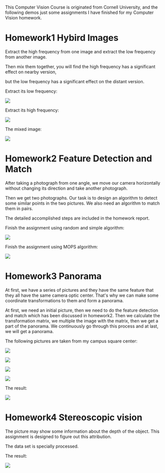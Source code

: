 

This Computer Vision Course is originated from Cornell University, and the following demos just some assignments  I have finished for my Computer Vision homework.



# Homework1 Hybird Images

Extract the high frequency from one image and extract the low frequency from another image.

Then mix them together, you will find the high frequency has a significant effect on nearby version,

but the low frequency has a significant effect on the distant version.



Extract its low frequency:

![](https://ws1.sinaimg.cn/large/a7ded905ly1g1rin5cdqzj20be0a1ac7.jpg)

Extract its high frequency:

![](https://ws1.sinaimg.cn/large/a7ded905ly1g1rimeal47j20be0a1dhv.jpg)

The mixed image:

![](https://ws1.sinaimg.cn/large/a7ded905ly1g1riktjm1fj20be0a1tfy.jpg)



# Homework2 Feature Detection and Match

After taking a photograph from one angle, we move our camera horizontally without changing its direction and take another photograph.

Then we get two photographs. Our task is to design an algorithm to detect some similar points in the two pictures. We also need an algorithm to match them in pairs.

The detailed accomplished steps are included in the homework report.





Finish the assignment using random and simple algorithm:

![](https://ws1.sinaimg.cn/large/a7ded905ly1g1rj0e1u6wj21h60spdrl.jpg)



Finish the assignment using MOPS algorithm:

![](https://ws1.sinaimg.cn/large/a7ded905ly1g1rj07jexmj21hb0p3gx4.jpg)



# Homework3 Panorama

At first, we have a series of pictures and they have the same feature that they all have the same camera optic center. That's why we can make some coordinate transformations to them and form a panorama.

At first, we need an initial picture, then we need to do the feature detection and match which has been discussed in homework2. Then we calculate the transformation matrix, we multiple the image with the matrix, then we get a part of the panorama. We continuously go through this process and at last, we will get a panorama.

The following pictures are taken from my campus square center:

![](https://ws1.sinaimg.cn/large/a7ded905ly1g1rjawe7q9j20go0ciq4u.jpg)



![](https://ws1.sinaimg.cn/large/a7ded905ly1g1rjazn1ykj20go0cijtg.jpg)



![](https://ws1.sinaimg.cn/large/a7ded905ly1g1rjb3hehuj20go0ciwh3.jpg)



![](https://ws1.sinaimg.cn/large/a7ded905ly1g1rjb8whnwj20go0cidiy.jpg)



The result:

![](https://ws1.sinaimg.cn/large/a7ded905ly1g1rjbj1oavj215c0kpe81.jpg)



# Homework4 Stereoscopic vision

The picture may show some information about the depth of the object. This assignment is designed to figure out this attribution.

The data set is specially processed.



The result:

![](https://ws1.sinaimg.cn/large/a7ded905ly1g1rji7jlxsg20x80q0npi.gif)